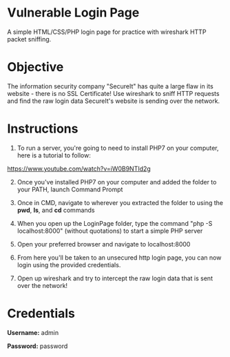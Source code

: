# Vulnerable Login Page
A simple HTML/CSS/PHP login page for practice with wireshark HTTP packet sniffing.

# Objective
The information security company "SecureIt" has quite a large flaw in its website - there is no SSL Certificate! Use wireshark to sniff HTTP requests and find the raw login data SecureIt's website is sending over the network.

# Instructions
1. To run a server, you're going to need to install PHP7 on your computer, here is a tutorial to follow:

https://www.youtube.com/watch?v=iW0B9NTId2g

2. Once you've installed PHP7 on your computer and added the folder to your PATH, launch Command Prompt

3. Once in CMD, navigate to wherever you extracted the folder to using the <b>pwd</b>, <b>ls</b>, and <b>cd</b> commands

4. When you open up the LoginPage folder, type the command "php -S localhost:8000" (without quotations)
to start a simple PHP server

5. Open your preferred browser and navigate to localhost:8000

6. From here you'll be taken to an unsecured http login page, you can now login using the provided credentials.

7. Open up wireshark and try to intercept the raw login data that is sent over the network!

# Credentials

<b>Username:</b> admin

<b>Password:</b> password
